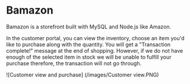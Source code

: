 # Bamazon


Bamazon is a storefront built with MySQL and Node.js like Amazon. 

In the customer portal, you can view the inventory, choose an item you'd like to purchase
along with the quantity. You will get a "Transaction complete!" message at the end of shopping. 
However, if we do not have enough of the selected item in stock we will be unable to fulfill your 
purchase therefore, the transaction will not go through.


![Customer view and purchase] (/images/Customer view.PNG)
